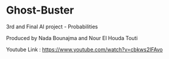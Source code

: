 # Ghost-Buster
3rd and Final AI project - Probabilities

Produced by Nada Bounajma and Nour El Houda Touti

Youtube Link : https://www.youtube.com/watch?v=cbkws2IFAvo

